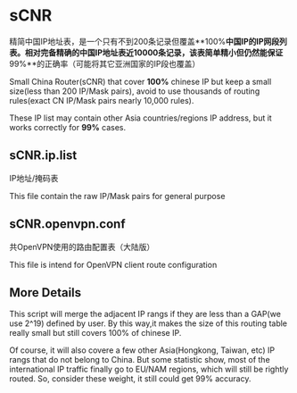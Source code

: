 sCNR
====

精简中国IP地址表，是一个只有不到200条记录但覆盖**100%**中国IP的IP网段列表。相对完备精确的中国IP地址表近10000条记录，该表简单精小但仍然能保证**99%**的正确率（可能将其它亚洲国家的IP段也覆盖）

Small China Router(sCNR) that cover **100%** chinese IP but keep a small size(less than 200 IP/Mask pairs), avoid to use thousands of routing rules(exact CN IP/Mask pairs nearly 10,000 rules).

These IP list may contain other Asia countries/regions IP address, but it works correctly for **99%** cases.

sCNR.ip.list
------------

IP地址/掩码表

This file contain the raw IP/Mask pairs for general purpose

sCNR.openvpn.conf
-----------------

共OpenVPN使用的路由配置表（大陆版）

This file is intend for OpenVPN client route configuration

More Details
-------------
This script will merge the adjacent IP rangs if they are less than a GAP(we use 2^19) defined by user. By this way,it makes the size of this routing table really small but still covers 100% of chinese IP. 

Of course, it will also covere a few other Asia(Hongkong, Taiwan, etc) IP rangs that do not belong to China. But some statistic show, most of the international IP traffic finally go to EU/NAM regions, which will still be rightly routed. So, consider these weight, it still could get 99% accuracy.
